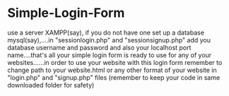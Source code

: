 # Simple-Login-Form
use a server XAMPP(say), if you do not have one set up a database mysql(say),....in "sessionlogin.php" 
and "sessionsignup.php" add you database username and password and also your localhost port name....that's all
your simple login form is ready to use for any of your websites......in order to use your website with this login
form remember to change path to your website.html or any other format of your website in "login.php" and "signup.php" files
(remember to keep your code in same downloaded folder for safety) 
